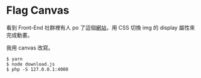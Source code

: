 # Flag Canvas

看到 Front-End 社群裡有人 po 了這個[網站](http://samesex.blockstudio.tw/)，用 CSS 切換 img 的 display 屬性來完成動畫。

我用 canvas 改寫。

```
$ yarn
$ node download.js
$ php -S 127.0.0.1:4000
```
